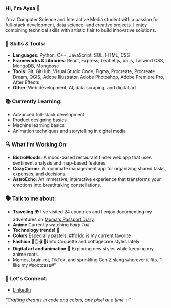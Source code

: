 ### Hi, I'm Aysa 👋

I'm a Computer Science and Interactive Media student with a passion for full-stack development, data science, and creative projects. I enjoy combining technical skills with artistic flair to build innovative solutions.  


### 🔧 Skills & Tools:
- **Languages**: Python, C++, JavaScript, SQL, HTML, CSS
- **Frameworks & Libraries**: React, Express, Leaflet.js, p5.js, Tailwind CSS, MongoDB, Mongoose
- **Tools**: Git, GitHub, Visual Studio Code, Figma, Procreate, Procreate Dream, QGIS, Adobe Illustrator, Adobe Photoshop, Adobe Premiere Pro, After Effects
- **Other**: Web development, AI, data scraping, and digital art  

### 📚 Currently Learning:
- Advanced full-stack development
- Product designing basics
- Machine learning basics
- Animation techniques and storytelling in digital media

### 🔍 What I'm Working On:
- **BistroMoods**: A mood-based restaurant finder web app that uses sentiment analysis and map-based features.  
- **CozyCorner**: A roommate management app for organizing shared tasks, expenses, and decisions.  
- **AstroEcho**: An immersive, interactive experience that transforms your emotions into breathtaking constellations.  

### 🗣️ Talk to me about:
- **Traveling** 🌍 I’ve visited 24 countries and I enjoy documenting my adventures on [Muma's Passport Diary](https://www.facebook.com/share/17z7AryhwP/?mibextid=LQQJ4d).  
- **Anime** Currently watching *Fairy Tail*.
- **Technology trends!** 🤖
- **Colors** Especially pastels. #ffd1dc is my current favorite
- **Fashion** 🎀🪞🩰🦢🕯️Into Coquette and cottagecore styles lately.  
- **Digital art and animation** 👾 Exploring new styles while keeping my anime roots.  
- Memes, brain rot, TikTok, and sprinkling Gen Z slang wherever it fits. "I like my #sootcase#"  

### 🔗 Let's Connect: 
- [LinkedIn](https://www.linkedin.com/in/aysa-binte-masud-213150255/)  


_"Crafting dreams in code and colors, one pixel at a time ✨"_  


